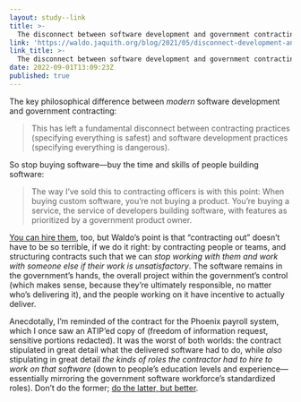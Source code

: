```yaml
---
layout: study--link
title: >-
  The disconnect between software development and government contracting. – Waldo Jaquith
link: 'https://waldo.jaquith.org/blog/2021/05/disconnect-development-and-government-contracting/'
link_title: >-
  The disconnect between software development and government contracting. – Waldo Jaquith
date: 2022-09-01T13:09:23Z
published: true
---
```

The key philosophical difference between _modern_ software development and government contracting:

> This has left a fundamental disconnect between contracting practices (specifying everything is safest) and software development practices (specifying everything is dangerous).

So stop buying software—buy the time and skills of people building software:

> The way I’ve sold this to contracting officers is with this point: When buying custom software, you’re not buying a product. You’re buying a service, the service of developers building software, with features as prioritized by a government product owner.

[You can hire them](https://lucascherkewski.com/hit-and-miss/229-playing-team-public/), too, but Waldo’s point is that “contracting out” doesn’t have to be so terrible, if we do it right: by contracting people or teams, and structuring contracts such that we can _stop working with them and work with someone else if their work is unsatisfactory_. The software remains in the government’s hands, the overall project within the government’s control (which makes sense, because they’re ultimately responsible, no matter who’s delivering it), and the people working on it have incentive to actually deliver.

Anecdotally, I’m reminded of the contract for the Phoenix payroll system, which I once saw an ATIP’ed copy of (freedom of information request, sensitive portions redacted). It was the worst of both worlds: the contract stipulated in great detail what the delivered software had to do, while _also_ stipulating in great detail _the kinds of roles the contractor had to hire to work on that software_ (down to people’s education levels and experience—essentially mirroring the government software workforce’s  standardized roles). Don’t do the former; [do the latter, but better](https://derisking-guide.18f.gov/federal-field-guide/deciding-what-to-buy/#evaluate-contractor-proposals-based-on-industry-best-practices).
